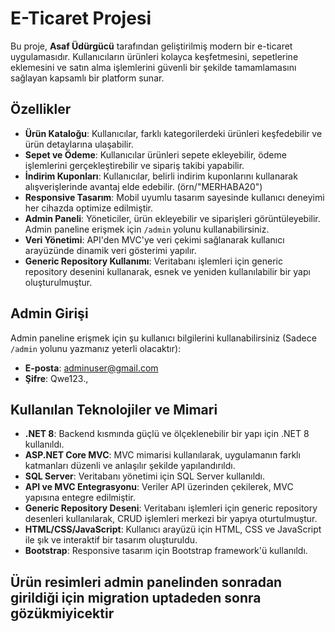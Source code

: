 # E-Ticaret Projesi

Bu proje, **Asaf Üdürgücü** tarafından geliştirilmiş modern bir e-ticaret uygulamasıdır. Kullanıcıların ürünleri kolayca keşfetmesini, sepetlerine eklemesini ve satın alma işlemlerini güvenli bir şekilde tamamlamasını sağlayan kapsamlı bir platform sunar.

## Özellikler

- **Ürün Kataloğu**: Kullanıcılar, farklı kategorilerdeki ürünleri keşfedebilir ve ürün detaylarına ulaşabilir.
- **Sepet ve Ödeme**: Kullanıcılar ürünleri sepete ekleyebilir, ödeme işlemlerini gerçekleştirebilir ve sipariş takibi yapabilir.
- **İndirim Kuponları**: Kullanıcılar, belirli indirim kuponlarını kullanarak alışverişlerinde avantaj elde edebilir. (örn/"MERHABA20")
- **Responsive Tasarım**: Mobil uyumlu tasarım sayesinde kullanıcı deneyimi her cihazda optimize edilmiştir.
- **Admin Paneli**: Yöneticiler, ürün ekleyebilir ve siparişleri görüntüleyebilir. Admin paneline erişmek için `/admin` yolunu kullanabilirsiniz.
- **Veri Yönetimi**: API'den MVC'ye veri çekimi sağlanarak kullanıcı arayüzünde dinamik veri gösterimi yapılır.
- **Generic Repository Kullanımı**: Veritabanı işlemleri için generic repository desenini kullanarak, esnek ve yeniden kullanılabilir bir yapı oluşturulmuştur.

## Admin Girişi

Admin paneline erişmek için şu kullanıcı bilgilerini kullanabilirsiniz (Sadece `/admin` yolunu yazmanız yeterli olacaktır):

- **E-posta**: adminuser@gmail.com
- **Şifre**: Qwe123.,

## Kullanılan Teknolojiler ve Mimari

- **.NET 8**: Backend kısmında güçlü ve ölçeklenebilir bir yapı için .NET 8 kullanıldı.
- **ASP.NET Core MVC**: MVC mimarisi kullanılarak, uygulamanın farklı katmanları düzenli ve anlaşılır şekilde yapılandırıldı.
- **SQL Server**: Veritabanı yönetimi için SQL Server kullanıldı.
- **API ve MVC Entegrasyonu**: Veriler API üzerinden çekilerek, MVC yapısına entegre edilmiştir.
- **Generic Repository Deseni**: Veritabanı işlemleri için generic repository desenleri kullanılarak, CRUD işlemleri merkezi bir yapıya oturtulmuştur.
- **HTML/CSS/JavaScript**: Kullanıcı arayüzü için HTML, CSS ve JavaScript ile şık ve interaktif bir tasarım oluşturuldu.
- **Bootstrap**: Responsive tasarım için Bootstrap framework'ü kullanıldı.
## Ürün resimleri admin panelinden sonradan girildiği için migration uptadeden sonra gözükmiyicektir 
## 
